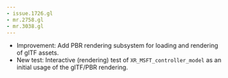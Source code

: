 ```yaml
---
- issue.1726.gl
- mr.2758.gl
- mr.3038.gl
---
```

- Improvement: Add PBR rendering subsystem for loading and rendering of glTF assets.
- New test: Interactive (rendering) test of `XR_MSFT_controller_model` as an initial usage of the glTF/PBR rendering.
